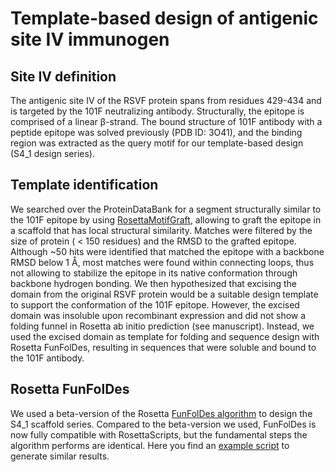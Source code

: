 # Template-based design of antigenic site IV immunogen 
## Site IV definition 
The antigenic site IV of the RSVF protein spans from residues 429-434 and is targeted by the 101F neutralizing antibody. Structurally, the epitope is comprised of a linear β-strand. The bound structure of 101F antibody with a peptide epitope was solved previously (PDB ID: 3O41), and the binding region was extracted as the query motif for our template-based design (S4_1 design series).

## Template identification 
We searched over the ProteinDataBank for a segment structurally similar to the 101F epitope by using [RosettaMotifGraft](https://doi.org/10.1007/978-1-4939-3569-7_17), allowing to graft the epitope in a scaffold that has local structural similarity. Matches were filtered by the size of protein ( < 150 residues) and the RMSD to the grafted epitope. Although ~50 hits were identified that matched the epitope with a backbone RMSD below 1 Å, most matches were found within connecting loops, thus not allowing to stabilize the epitope in its native conformation through backbone hydrogen bonding. We then hypothesized that excising the domain from the original RSVF protein would be a suitable design template to support the conformation of the 101F epitope. However, the excised domain was insoluble upon recombinant expression and did not show a folding funnel in Rosetta ab initio prediction (see manuscript). Instead, we used the excised domain as template for folding and sequence design with Rosetta FunFolDes, resulting in sequences that were soluble and bound to the 101F antibody.   

## Rosetta FunFolDes
We used a beta-version of the Rosetta [FunFolDes algorithm](https://doi.org/10.1371/journal.pcbi.1006623) to design the S4_1 scaffold series. Compared to the beta-version we used, FunFolDes is now fully compatible with RosettaScripts, but the fundamental steps the algorithm performs are identical. Here you find an [example script](./FunFolDes_inputfiles/FFL_design_101F.xml) to generate similar results. 


